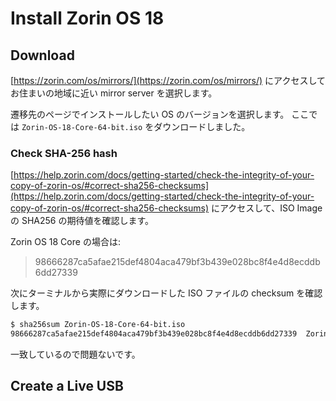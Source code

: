 # Install Zorin OS 18

## Download

[https://zorin.com/os/mirrors/](https://zorin.com/os/mirrors/) にアクセスしてお住まいの地域に近い mirror server を選択します。

遷移先のページでインストールしたい OS のバージョンを選択します。
ここでは `Zorin-OS-18-Core-64-bit.iso` をダウンロードしました。

### Check SHA-256 hash

[https://help.zorin.com/docs/getting-started/check-the-integrity-of-your-copy-of-zorin-os/#correct-sha256-checksums](https://help.zorin.com/docs/getting-started/check-the-integrity-of-your-copy-of-zorin-os/#correct-sha256-checksums) にアクセスして、ISO Image の SHA256 の期待値を確認します。

Zorin OS 18 Core の場合は:
>98666287ca5afae215def4804aca479bf3b439e028bc8f4e4d8ecddb6dd27339

次にターミナルから実際にダウンロードした ISO ファイルの checksum を確認します。

```bash
$ sha256sum Zorin-OS-18-Core-64-bit.iso 
98666287ca5afae215def4804aca479bf3b439e028bc8f4e4d8ecddb6dd27339  Zorin-OS-18-Core-64-bit.iso
```

一致しているので問題ないです。

## Create a Live USB
